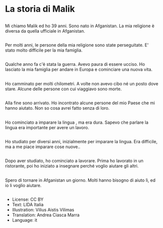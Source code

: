 # La storia di Malik

##
Mi chiamo Malik ed ho 39 anni. Sono nato in Afganistan. La mia religione è diversa da quella ufficiale in Afganistan.

##
Per molti anni, le persone della mia religione sono state perseguitate. E' stato molto difficile per la mia famiglia.

##
Qualche anno fa c'è stata la guerra. Avevo paura di essere ucciso. Ho lasciato la mia famiglia per andare in Europa e cominciare una nuova vita.

##
Ho camminato per molti chilometri. A volte non avevo cibo né un posto dove stare. Alcune delle persone con cui viaggiavo sono morte.

##
Alla fine sono arrivato. Ho incontrato alcune persone del mio Paese che mi hanno aiutato. Non so cosa avrei fatto senza di loro.

##
Ho cominciato a imparare la lingua , ma era dura. Sapevo che parlare la lingua era importante per avere un lavoro.

##
Ho studiato per diversi anni, inizialmente per imparare la lingua. Era difficile, ma a me piace imparare cose nuove..

##
Dopo aver studiato, ho cominciato a lavorare. Prima ho lavorato in un ristorante, poi ho iniziato a insegnare perché voglio aiutare gli altri.

##
Spero di tornare in Afganistan un giorno. Molti hanno bisogno di aiuto lì, ed io li voglio aiutare.

##
* License: CC BY
* Text: LIDA Italia
* Illustration: Vilius Aistis Vilimas
* Translation: Andrea Ciasca Marra
* Language: it
